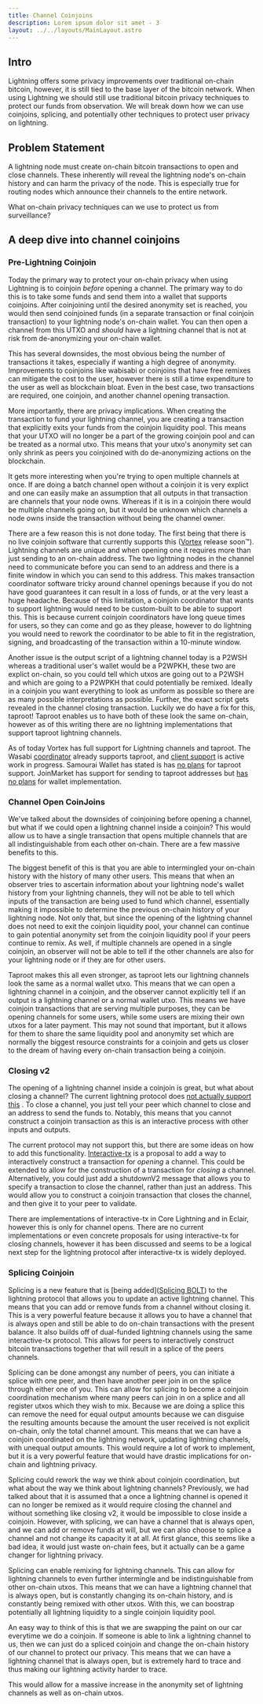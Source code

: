 ```yaml
---
title: Channel Coinjoins
description: Lorem ipsum dolor sit amet - 3
layout: ../../layouts/MainLayout.astro
---
```


## Intro

Lightning offers some privacy improvements over traditional on-chain bitcoin, however, it is still tied to the base
layer of the bitcoin network. When using Lightning we should still use traditional bitcoin privacy techniques to protect
our funds from observation. We will break down how we can use coinjoins, splicing, and potentially other techniques to
protect user privacy on lightning.

## Problem Statement

A lightning node must create on-chain bitcoin transactions to open and close channels. These inherently will reveal the
lightning node's on-chain history and can harm the privacy of the node. This is especially true for routing nodes which
announce their channels to the entire network.

What on-chain privacy techniques can we use to protect us from surveillance?

## A deep dive into channel coinjoins

### Pre-Lightning Coinjoin

Today the primary way to protect your on-chain privacy when using Lightning is to coinjoin _before_
opening a channel. The primary way to do this is to take some funds and send them into a wallet that supports coinjoins.
After coinjoining until the desired anonymity set is reached, you would then send coinjoined funds (in a separate
transaction or final coinjoin transaction) to your lightning node's on-chain wallet. You can then open a channel from
this UTXO and _should_ have a lightning channel that is not at risk from de-anonymizing your on-chain wallet.

This has several downsides, the most obvious being the number of transactions it takes, especially if wanting a high
degree of anonymity. Improvements to coinjoins like wabisabi or coinjoins that have free remixes can mitigate the cost
to the user, however there is still a time expenditure to the user as well as blockchain bloat. Even in the best case,
two transactions are required, one coinjoin, and another channel opening transaction.

More importantly, there are privacy implications. When creating the transaction to fund your lightning channel, you are
creating a transaction that explicitly exits your funds from the coinjoin liquidity pool. This means that your UTXO will
no longer be a part of the growing coinjoin pool and can be treated as a normal utxo. This means that your utxo's
anonymity set can only shrink as peers you coinjoined with do de-anonymizing actions on the blockchain.

It gets more interesting when you're trying to open multiple channels at once. If are doing a batch channel open without
a coinjoin it is very explict and one can easily make an assumption that all outputs in that transaction are channels
that your node owns. Whereas if it is in a coinjoin there would be multiple channels going on, but it would be unknown
which channels a node owns inside the transaction without being the channel owner.

There are a few reason this is not done today. The first being that there is no live coinjoin software that currently
supports this ([Vortex](https://github.com/ln-vortex/ln-vortex) release soon™). Lightning channels are unique and
when opening one it requires more than just sending to an on-chain address. The two lightning nodes in the channel need
to communicate before you can send to an address and there is a finite window in which you can send to this address.
This makes transaction coordinator software tricky around channel openings because if you do not have good guarantees it
can result in a loss of funds, or at the very least a huge headache. Because of this limitation, a
coinjoin coordinator that wants to support lightning would need to be custom-built to be able to support this. This is
because current coinjoin coordinators have long queue times for users, so they can come and go as they please, however
to do lightning you would need to rework the coordinator to be able to fit in the registration, signing, and
broadcasting of the transaction within a 10-minute window.

Another issue is the output script of a lightning channel today is a P2WSH whereas a traditional user's wallet would be
a P2WPKH, these two are explict on-chain, so you could tell which utxos are going out to a P2WSH and which are going to
a P2WPKH that could potentially be remixed. Ideally in a coinjoin you want everything to look as uniform as possible so
there are as many possible interpretations as possible. Further, the exact script gets revealed in the channel closing
transaction. Luckily we do have a fix for this, taproot! Taproot enables us to have both of these look the same
on-chain, however as of this writing there are no lightning implementations that support taproot lightning channels.

As of today Vortex has full support for Lightning channels and taproot. The
Wasabi [coordinator](https://github.com/zkSNACKs/WalletWasabi/pull/8831) already supports taproot,
and [client support](https://github.com/zkSNACKs/WalletWasabi/pull/9070) is active work in progress. Samourai Wallet has
stated is has [no plans](https://twitter.com/SamouraiWallet/status/1415788631491497985) for taproot support. JoinMarket
has support for sending to taproot addresses
but [has no plans](https://github.com/JoinMarket-Org/joinmarket-clientserver/issues/1079#issuecomment-1041594917) for
wallet implementation.

### Channel Open CoinJoins

We've talked about the downsides of coinjoining before opening a channel, but what if we could open a lightning channel
inside a coinjoin? This would allow us to have a single transaction that opens multiple channels that are all
indistinguishable from each other on-chain. There are a few massive benefits to this.

The biggest benefit of this is that you are able to intermingled your on-chain history with the history of many other
users. This means that when an observer tries to ascertain information about your lightning node's wallet history from
your lightning channels, they will not be able to tell which inputs of the transaction are being used to fund which
channel, essentially making it impossible to determine the previous on-chain history of your lightning node. Not only
that, but since the opening of the lightning channel does not need to exit the coinjoin liquidity pool, your channel can
continue to gain potential anonymity set from the coinjoin liquidity pool if your peers continue to remix. As well, if
multiple channels are opened in a single coinjoin, an observer will not be able to tell if the other channels are also
for your lightning node or if they are for other users.

Taproot makes this all even stronger, as taproot lets our lightning channels look the same as a normal wallet utxo. This
means that we can open a lightning channel in a coinjoin, and the observer cannot explicitly tell if an output is a
lightning channel or a normal wallet utxo. This means we have coinjoin transactions that are serving multiple purposes,
they can be opening channels for some users, while some users are mixing their own utxos for a later payment. This may
not sound that important, but it allows for them to share the same liquidity pool and anonymity set which are normally
the biggest resource constraints for a coinjoin and gets us closer to the dream of having every on-chain transaction
being a coinjoin.

### Closing v2

The opening of a lightning channel inside a coinjoin is great, but what about closing a channel? The current lightning
protocol
does [not actually support this](https://github.com/lightning/bolts/blob/341ec844f13c0c0abc4fe849059fbb98173f9766/02-peer-protocol.md#closing-initiation-shutdown)
. To close a channel, you just tell your peer which channel to close and an address to send the funds to. Notably, this
means that you cannot construct a coinjoin transaction as this is an interactive process with other inputs and outputs.

The current protocol may not support this, but there are some ideas on how to add this functionality.
[Interactive-tx](https://github.com/lightning/bolts/pull/851) is a proposal to add a way to interactively construct a
transaction for _opening_ a channel. This could be extended to allow for the construction of a transaction for _closing_
a channel. Alternatively, you could just add a shutdownV2 message that allows you to specify a transaction to close the
channel, rather than just an address. This would allow you to construct a coinjoin transaction that closes the channel,
and then give it to your peer to validate.

There are implementations of interactive-tx in Core Lightning and in Eclair, however this is only for channel opens.
There are no current implementations or even concrete proposals for using interactive-tx for closing channels, however
it has been discussed and seems to be a logical next step for the lightning protocol after interactive-tx is widely
deployed.

### Splicing Coinjoin

Splicing is a new feature that is [being added]([Splicing BOLT](https://github.com/lightning/bolts/pull/863)) to the
lightning protocol that allows you to update an active lightning channel. This means that you can add or remove funds
from a channel without closing it. This is a very powerful feature because it allows you to have a channel that is
always open and still be able to do on-chain transactions with the present balance. It also builds off of dual-funded
lightning channels using the same interactive-tx protocol. This allows for peers to interactively construct bitcoin
transactions together that will result in a splice of the peers channels.

Splicing can be done amongst any number of peers, you can initiate a splice with one peer, and then have another peer
join in on the splice through either one of you. This can allow for splicing to become a coinjoin coordination mechanism
where many peers can join in on a splice and all register utxos which they wish to mix. Because we are doing a splice
this can remove the need for equal output amounts because we can disguise the resulting amounts because the amount the
user received is not explicit on-chain, only the total channel amount. This means that we can have a coinjoin
coordinated on the lightning network, updating lightning channels, with unequal output amounts. This would require a lot
of work to implement, but it is a very powerful feature that would have drastic implications for on-chain and lightning
privacy.

Splicing could rework the way we think about coinjoin coordination, but what about the way we think about lightning
channels? Previously, we had talked about that it is assumed that a once a lightning channel is opened it can no longer
be remixed as it would require closing the channel and without something like closing v2, it would be impossible to
close inside a coinjoin. However, with splicing, we can have a channel that is always open, and we can add or remove
funds at will, but we can also choose to splice a channel and not change its capacity it at all. At first glance, this
seems like a bad idea, it would just waste on-chain fees, but it actually can be a game changer for lightning privacy.

Splicing can enable remixing for lightning channels. This can allow for lightning channels to even further intermingle
and be indistinguishable from other on-chain utxos. This means that we can have a lightning channel that is always open,
but is constantly changing its on-chain history, and is constantly being remixed with other utxos. With this, we can
boostrap potentially all lightning liquidity to a single coinjoin liquidity pool.

An easy way to think of this is that we are swapping the paint on our car everytime we do a coinjoin. If someone is able
to link a lightning channel to us, then we can just do a spliced coinjoin and change the on-chain history of our channel
to protect our privacy. This means that we can have a lightning channel that is always open, but is extremely hard to
trace and thus making our lightning activity harder to trace.

This would allow for a massive increase in the anonymity set of lightning channels as well as on-chain utxos.
